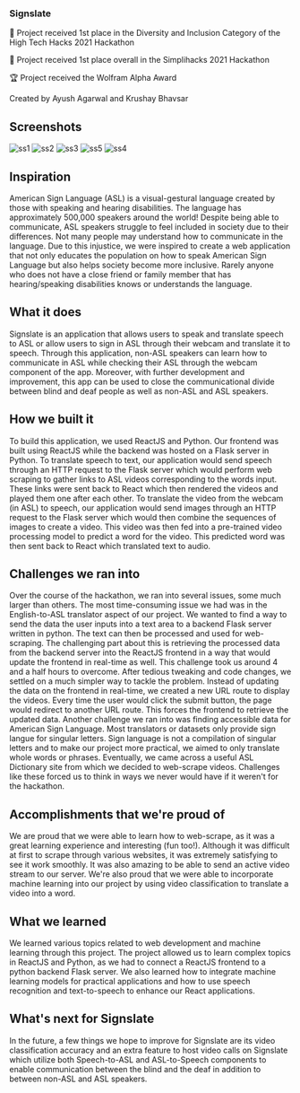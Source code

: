 ### Signslate
🥇 Project received 1st place in the Diversity and Inclusion Category of the High Tech Hacks 2021 Hackathon

🥇 Project received 1st place overall in the Simplihacks 2021 Hackathon

🏆 Project received the Wolfram Alpha Award

Created by Ayush Agarwal and Krushay Bhavsar

## Screenshots

![ss1](https://user-images.githubusercontent.com/68528325/122667266-f1a36080-d17f-11eb-8e42-728e516c3e23.png)
![ss2](https://user-images.githubusercontent.com/68528325/122667269-f36d2400-d17f-11eb-8bc7-2e4b36ab5c95.png)
![ss3](https://user-images.githubusercontent.com/68528325/122667270-f536e780-d17f-11eb-9af0-af1b798c48a4.png)
![ss5](https://user-images.githubusercontent.com/68528325/122667272-f9630500-d17f-11eb-934c-9b6d38330a94.png)
![ss4](https://user-images.githubusercontent.com/68528325/122667275-fa943200-d17f-11eb-968a-52e24163167b.png)


## Inspiration

American Sign Language (ASL) is a visual-gestural language created by those with speaking and hearing disabilities. The language has approximately 500,000 speakers around the world! Despite being able to communicate, ASL speakers struggle to feel included in society due to their differences. Not many people may understand how to communicate in the language. Due to this injustice, we were inspired to create a web application that not only educates the population on how to speak American Sign Language but also helps society become more inclusive. Rarely anyone who does not have a close friend or family member that has hearing/speaking disabilities knows or understands the language.

## What it does

Signslate is an application that allows users to speak and translate speech to ASL or allow users to sign in ASL through their webcam and translate it to speech. Through this application, non-ASL speakers can learn how to communicate in ASL while checking their ASL through the webcam component of the app. Moreover, with further development and improvement, this app can be used to close the communicational divide between blind and deaf people as well as non-ASL and ASL speakers.

## How we built it

To build this application, we used ReactJS and Python. Our frontend was built using ReactJS while the backend was hosted on a Flask server in Python. To translate speech to text, our application would send speech through an HTTP request to the Flask server which would perform web scraping to gather links to ASL videos corresponding to the words input. These links were sent back to React which then rendered the videos and played them one after each other. To translate the video from the webcam (in ASL) to speech, our application would send images through an HTTP request to the Flask server which would then combine the sequences of images to create a video. This video was then fed into a pre-trained video processing model to predict a word for the video. This predicted word was then sent back to React which translated text to audio.

## Challenges we ran into

Over the course of the hackathon, we ran into several issues, some much larger than others. The most time-consuming issue we had was in the English-to-ASL translator aspect of our project. We wanted to find a way to send the data the user inputs into a text area to a backend Flask server written in python. The text can then be processed and used for web-scraping. The challenging part about this is retrieving the processed data from the backend server into the ReactJS frontend in a way that would update the frontend in real-time as well. This challenge took us around 4 and a half hours to overcome. After tedious tweaking and code changes, we settled on a much simpler way to tackle the problem. Instead of updating the data on the frontend in real-time, we created a new URL route to display the videos. Every time the user would click the submit button, the page would redirect to another URL route. This forces the frontend to retrieve the updated data. Another challenge we ran into was finding accessible data for American Sign Language. Most translators or datasets only provide sign langue for singular letters. Sign language is not a compilation of singular letters and to make our project more practical, we aimed to only translate whole words or phrases. Eventually, we came across a useful ASL Dictionary site from which we decided to web-scrape videos. Challenges like these forced us to think in ways we never would have if it weren't for the hackathon. 

## Accomplishments that we're proud of

We are proud that we were able to learn how to web-scrape, as it was a great learning experience and interesting (fun too!). Although it was difficult at first to scrape through various websites, it was extremely satisfying to see it work smoothly. It was also amazing to be able to send an active video stream to our server. We're also proud that we were able to incorporate machine learning into our project by using video classification to translate a video into a word. 

## What we learned

We learned various topics related to web development and machine learning through this project. The project allowed us to learn complex topics in ReactJS and Python, as we had to connect a ReactJS frontend to a python backend Flask server. We also learned how to integrate machine learning models for practical applications and how to use speech recognition and text-to-speech to enhance our React applications. 

## What's next for Signslate

In the future, a few things we hope to improve for Signslate are its video classification accuracy and an extra feature to host video calls on Signslate which utilize both Speech-to-ASL and ASL-to-Speech components to enable communication between the blind and the deaf in addition to between non-ASL and ASL speakers.
